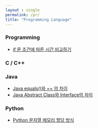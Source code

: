 ```yaml
---
layout : single
permalink: /pr/
title: "Programming Language"
---
```


### Programming

* [if 문 조건에 따른 시간 비교하기](/if-time)

### C / C++

### Java

* [Java equals()와 == 의 차이](/java-equals)
* [Java Abstract Class와 Interface의 차이](/java-abstractclassinterface)

### Python

* [Python 문자열 메모리 할당 방식](/python-stringmemory)

